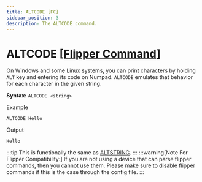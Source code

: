 ```yaml
---
title: ALTCODE [FC]
sidebar_position: 3
description: The ALTCODE command.
---
```


# ALTCODE [[Flipper Command]](https://developer.flipper.net/flipperzero/doxygen/badusb_file_format.html#autotoc_md70)
On Windows and some Linux systems, you can print characters by holding `ALT` key and entering its code on Numpad. `ALTCODE` emulates that behavior for each character in the given string.

**Syntax:** `ALTCODE <string>`

Example
```
ALTCODE Hello
```
Output
```
Hello
```

:::tip
This is functionally the same as [ALTSTRING](./altstring).
:::
:::warning[Note For Flipper Compatibility:]
If you are not using a device that can parse flipper commands, then you cannot use them. Please make sure to disable flipper commands if this is the case through the config file.
:::